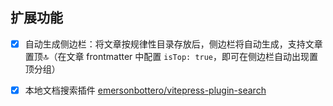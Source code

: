 ## 扩展功能

- [x] 自动生成侧边栏：将文章按规律性目录存放后，侧边栏将自动生成，支持文章置顶🔝（在文章 frontmatter 中配置 `isTop: true`，即可在侧边栏自动出现置顶分组）

- [x] 本地文档搜索插件 [emersonbottero/vitepress-plugin-search](https://github.com/emersonbottero/vitepress-plugin-search)